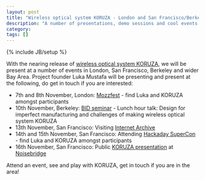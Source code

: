 ```yaml
---
layout: post
title: "Wireless optical system KORUZA - London and San Francisco/Berkeley tour"
description: "A number of presentations, demo sessions and cool events."
category: 
tags: []
---
```

{% include JB/setup %}

With the nearing release of [wireless optical system KORUZA](http://koruza.net), we will be present at a number of events in London, San Francisco, Berkeley and wider Bay Area. Project founder Luka Mustafa will be presenting and present at the following, do get in touch if you are interested:

 * 7th and 8th November, London: [Mozzfest](https://2015.mozillafestival.org/) - find Luka and KORUZA amongst participants
 * 10th November, Berkeley: [BID seminar](http://schedule.bid-seminar.com/speakers/48) - Lunch hour talk: Design for imperfect manufacturing and challenges of making wireless optical system KORUZA
 * 13th November, San Francisco: Visiting [Internet Archive](http://archive.org)
 * 14th and 15th November, San Francisco: Attending [Hackaday SuperCon](https://hackaday.io/superconference/) - find Luka and KORUZA amongst participants
 * 16th November, San Francisco: Public [KORUZA presentation](https://noisebridge.net/wiki/Noisebridge_Koruza_event) at [Noisebridge](https://noisebridge.net/)
 
Attend an event, see and play with KORUZA, get in touch if you are in the area!

